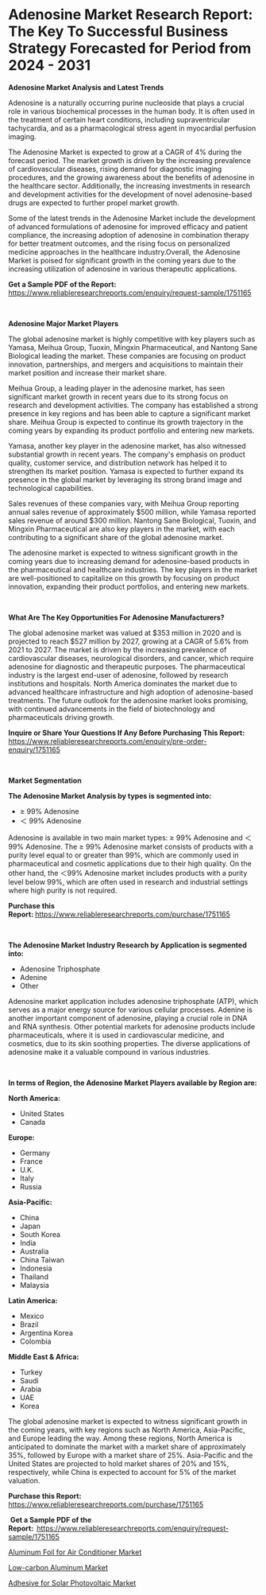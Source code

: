 <p><h1>Adenosine Market Research Report: The Key To Successful Business Strategy Forecasted for Period from 2024 - 2031</h1></p><p><strong>Adenosine Market Analysis and Latest Trends</strong></p>
<p><p>Adenosine is a naturally occurring purine nucleoside that plays a crucial role in various biochemical processes in the human body. It is often used in the treatment of certain heart conditions, including supraventricular tachycardia, and as a pharmacological stress agent in myocardial perfusion imaging.</p><p>The Adenosine Market is expected to grow at a CAGR of 4% during the forecast period. The market growth is driven by the increasing prevalence of cardiovascular diseases, rising demand for diagnostic imaging procedures, and the growing awareness about the benefits of adenosine in the healthcare sector. Additionally, the increasing investments in research and development activities for the development of novel adenosine-based drugs are expected to further propel market growth.</p><p>Some of the latest trends in the Adenosine Market include the development of advanced formulations of adenosine for improved efficacy and patient compliance, the increasing adoption of adenosine in combination therapy for better treatment outcomes, and the rising focus on personalized medicine approaches in the healthcare industry.Overall, the Adenosine Market is poised for significant growth in the coming years due to the increasing utilization of adenosine in various therapeutic applications.</p></p>
<p><strong>Get a Sample PDF of the Report:&nbsp;</strong> <a href="https://www.reliableresearchreports.com/enquiry/request-sample/1751165">https://www.reliableresearchreports.com/enquiry/request-sample/1751165</a></p>
<p>&nbsp;</p>
<p><strong>Adenosine Major Market Players</strong></p>
<p><p>The global adenosine market is highly competitive with key players such as Yamasa, Meihua Group, Tuoxin, Mingxin Pharmaceutical, and Nantong Sane Biological leading the market. These companies are focusing on product innovation, partnerships, and mergers and acquisitions to maintain their market position and increase their market share.</p><p>Meihua Group, a leading player in the adenosine market, has seen significant market growth in recent years due to its strong focus on research and development activities. The company has established a strong presence in key regions and has been able to capture a significant market share. Meihua Group is expected to continue its growth trajectory in the coming years by expanding its product portfolio and entering new markets.</p><p>Yamasa, another key player in the adenosine market, has also witnessed substantial growth in recent years. The company's emphasis on product quality, customer service, and distribution network has helped it to strengthen its market position. Yamasa is expected to further expand its presence in the global market by leveraging its strong brand image and technological capabilities.</p><p>Sales revenues of these companies vary, with Meihua Group reporting annual sales revenue of approximately $500 million, while Yamasa reported sales revenue of around $300 million. Nantong Sane Biological, Tuoxin, and Mingxin Pharmaceutical are also key players in the market, with each contributing to a significant share of the global adenosine market. </p><p>The adenosine market is expected to witness significant growth in the coming years due to increasing demand for adenosine-based products in the pharmaceutical and healthcare industries. The key players in the market are well-positioned to capitalize on this growth by focusing on product innovation, expanding their product portfolios, and entering new markets.</p></p>
<p>&nbsp;</p>
<p><strong>What Are The Key Opportunities For Adenosine Manufacturers?</strong></p>
<p><p>The global adenosine market was valued at $353 million in 2020 and is projected to reach $527 million by 2027, growing at a CAGR of 5.6% from 2021 to 2027. The market is driven by the increasing prevalence of cardiovascular diseases, neurological disorders, and cancer, which require adenosine for diagnostic and therapeutic purposes. The pharmaceutical industry is the largest end-user of adenosine, followed by research institutions and hospitals. North America dominates the market due to advanced healthcare infrastructure and high adoption of adenosine-based treatments. The future outlook for the adenosine market looks promising, with continued advancements in the field of biotechnology and pharmaceuticals driving growth.</p></p>
<p><strong>Inquire or Share Your Questions If Any Before Purchasing This Report:</strong> <a href="https://www.reliableresearchreports.com/enquiry/pre-order-enquiry/1751165">https://www.reliableresearchreports.com/enquiry/pre-order-enquiry/1751165</a></p>
<p>&nbsp;</p>
<p><strong>Market Segmentation</strong></p>
<p><strong>The Adenosine Market Analysis by types is segmented into:</strong></p>
<p><ul><li>≥ 99% Adenosine</li><li>＜ 99% Adenosine</li></ul></p>
<p><p>Adenosine is available in two main market types: ≥ 99% Adenosine and ＜99% Adenosine. The ≥ 99% Adenosine market consists of products with a purity level equal to or greater than 99%, which are commonly used in pharmaceutical and cosmetic applications due to their high quality. On the other hand, the ＜99% Adenosine market includes products with a purity level below 99%, which are often used in research and industrial settings where high purity is not required.</p></p>
<p><strong>Purchase this Report:&nbsp;</strong><a href="https://www.reliableresearchreports.com/purchase/1751165">https://www.reliableresearchreports.com/purchase/1751165</a></p>
<p>&nbsp;</p>
<p><strong>The Adenosine Market Industry Research by Application is segmented into:</strong></p>
<p><ul><li>Adenosine Triphosphate</li><li>Adenine</li><li>Other</li></ul></p>
<p><p>Adenosine market application includes adenosine triphosphate (ATP), which serves as a major energy source for various cellular processes. Adenine is another important component of adenosine, playing a crucial role in DNA and RNA synthesis. Other potential markets for adenosine products include pharmaceuticals, where it is used in cardiovascular medicine, and cosmetics, due to its skin soothing properties. The diverse applications of adenosine make it a valuable compound in various industries.</p></p>
<p>&nbsp;</p>
<p><strong>In terms of Region, the Adenosine Market Players available by Region are:</strong></p>
<p>
    <p> <strong> North America: </strong>
        <ul>
            <li>United States</li>
            <li>Canada</li>
        </ul>
        </p> 
    <p> <strong> Europe: </strong>
        <ul>
            <li>Germany</li>
            <li>France</li>
            <li>U.K.</li>
            <li>Italy</li>
            <li>Russia</li>
        </ul>
        </p> 
    <p> <strong> Asia-Pacific: </strong>
        <ul>
            <li>China</li>
            <li>Japan</li>
            <li>South Korea</li>
            <li>India</li>
            <li>Australia</li>
            <li>China Taiwan</li>
            <li>Indonesia</li>
            <li>Thailand</li>
            <li>Malaysia</li>
        </ul>
        </p> 
    <p> <strong> Latin America: </strong>
        <ul>
            <li>Mexico</li>
            <li>Brazil</li>
            <li>Argentina Korea</li>
            <li>Colombia</li>
        </ul>
        </p> 
    <p> <strong> Middle East & Africa: </strong>
        <ul>
            <li>Turkey</li>
            <li>Saudi</li>
            <li>Arabia</li>
            <li>UAE</li>
            <li>Korea</li>
        </ul>
    </p>
    </p>
<p><p>The global adenosine market is expected to witness significant growth in the coming years, with key regions such as North America, Asia-Pacific, and Europe leading the way. Among these regions, North America is anticipated to dominate the market with a market share of approximately 35%, followed by Europe with a market share of 25%. Asia-Pacific and the United States are projected to hold market shares of 20% and 15%, respectively, while China is expected to account for 5% of the market valuation.</p></p>
<p><strong>Purchase this Report: </strong><a href="https://www.reliableresearchreports.com/purchase/1751165">https://www.reliableresearchreports.com/purchase/1751165</a></p>
<p>&nbsp;<strong>Get a Sample PDF of the Report:&nbsp;&nbsp;</strong><a href="https://www.reliableresearchreports.com/enquiry/request-sample/1751165">https://www.reliableresearchreports.com/enquiry/request-sample/1751165</a></p>
<p><strong></strong></p>
<p><p><a href="https://view.publitas.com/reportprime-1/aluminum-foil-for-air-conditioner-market-size-growth-outlook-from-2023-to-2030-projecting-at-markets-trends-analysis-by-application-regional-outlook-and-revenue/">Aluminum Foil for Air Conditioner Market</a></p><p><a href="https://view.publitas.com/reportprime-1/low-carbon-aluminum-market-size-growth-outlook-from-2023-to-2030-projecting-at-markets-trends-analysis-by-application-regional-outlook-and-revenue/">Low-carbon Aluminum Market</a></p><p><a href="https://view.publitas.com/reportprime-1/global-adhesive-for-solar-photovoltaic-market-size-and-market-trends-insights-and-projections-from-2023-to-2030/">Adhesive for Solar Photovoltaic Market</a></p></p>